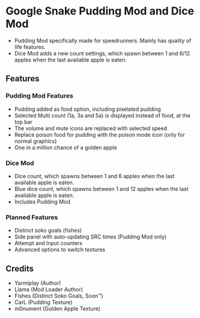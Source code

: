 # Google Snake Pudding Mod and Dice Mod
* Pudding Mod specifically made for speedrunners. Mainly has quality of life features.                    
* Dice Mod adds a new count settings, which spawn between 1 and 6/12 apples when the last available apple is eaten.

## Features
### Pudding Mod Features
* Pudding added as food option, including pixelated pudding
* Selected Multi count (1a, 3a and 5a) is displayed instead of food, at the top bar
* The volume and mute icons are replaced with selected speed
* Replace poison food for pudding with the poison mode icon (only for normal graphics)
* One in a million chance of a golden apple

### Dice Mod
* Dice count, which spawns between 1 and 6 apples when the last available apple is eaten. 
* Blue dice count, which spawns between 1 and 12 apples when the last available apple is eaten. 
* Includes Pudding Mod

### Planned Features
* Distinct soko goals (fishes)
* Side panel with auto-updating SRC times (Pudding Mod only)
* Attempt and Input counters
* Advanced options to switch textures

## Credits
* Yarmiplay (Author)
* Llama (Mod Loader Author)
* Fishes (Distinct Soko Goals, Soon™)
* CarL (Pudding Texture)
* m0nument (Golden Apple Texture)
